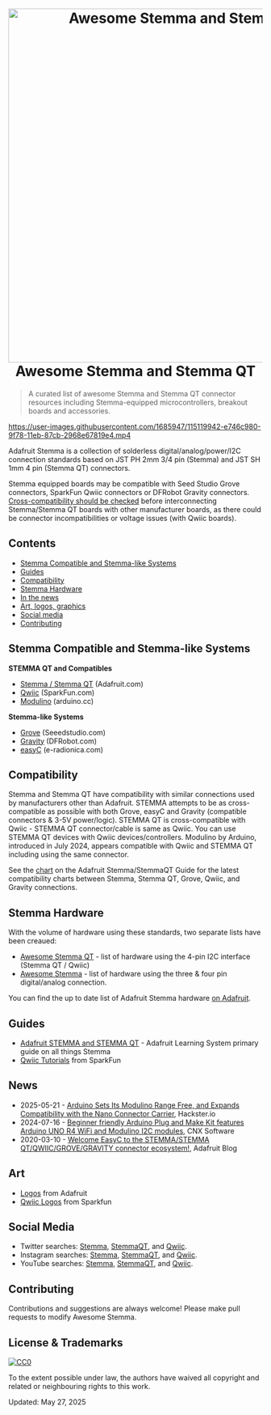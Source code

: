 <h1 align="center">
  <img width="700" src="https://github.com/adafruit/awesome-stemma/blob/master/graphics/awesome-stemma.jpg" alt="Awesome Stemma and Stemma QT"><br>Awesome Stemma and Stemma QT
</h1>

> A curated list of awesome Stemma and Stemma QT connector resources including Stemma-equipped microcontrollers, breakout boards and accessories.


https://user-images.githubusercontent.com/1685947/115119942-e746c980-9f78-11eb-87cb-2968e67819e4.mp4


Adafruit Stemma is a collection of solderless digital/analog/power/I2C connection standards based on JST PH 2mm 3/4 pin (Stemma) and JST SH 1mm 4 pin (Stemma QT) connectors. 

Stemma equipped boards may be compatible with Seed Studio Grove connectors, SparkFun Qwiic connectors or DFRobot Gravity connectors. [Cross-compatibility should be checked](#compatibility) before interconnecting Stemma/Stemma QT boards with other manufacturer boards, as there could be connector incompatibilities or voltage issues (with Qwiic boards).

## Contents

- [Stemma Compatible and Stemma-like Systems](#Stemma-Compatible-and-Stemma-like-Systems)
- [Guides](#guides)
- [Compatibility](#compatability)
- [Stemma Hardware](#stemma-hardware)
- [In the news](#news)
- [Art, logos, graphics](#art)
- [Social media](#social)
- [Contributing](#contributing)

## Stemma Compatible and Stemma-like Systems

**STEMMA QT and Compatibles**

- [Stemma / Stemma QT](https://www.adafruit.com/category/1005) (Adafruit.com)
- [Qwiic](https://www.sparkfun.com/qwiic) (SparkFun.com)
- [Modulino](https://search.arduino.cc/search?q=modulino*&tab=store&storeLocation=usa) (arduino.cc)

**Stemma-like Systems**
- [Grove](https://www.seeedstudio.com/category/Grove-c-1003.html) (Seeedstudio.com)
- [Gravity](https://www.dfrobot.com/index.php?route=page/gravity) (DFRobot.com)
- [easyC](https://e-radionica.com/en/easyc-system.html) (e-radionica.com)

## Compatibility

Stemma and Stemma QT have compatibility with similar connections used by manufacturers other than Adafruit. STEMMA attempts to be as cross-compatible as possible with both Grove, easyC and Gravity (compatible connectors & 3-5V power/logic). STEMMA QT is cross-compatible with Qwiic - STEMMA QT connector/cable is same as Qwiic. You can use STEMMA QT devices with Qwiic devices/controllers. Modulino by Arduino, introduced in July 2024, appears compatible with Qwiic and STEMMA QT including using the same connector.

See the [chart](https://learn.adafruit.com/introducing-adafruit-stemma-qt/stemma-qt-comparison) on the Adafruit Stemma/StemmaQT Guide for the latest compatibility charts between Stemma, Stemma QT, Grove, Qwiic, and Gravity connections.

## Stemma Hardware

With the volume of hardware using these standards, two separate lists have been creaued:

* [Awesome Stemma QT](./awesome-stemma-qt.md) - list of hardware using the 4-pin I2C interface (Stemma QT / Qwiic)
* [Awesome Stemma](./awesome-stemma.md) - list of hardware using the three & four pin digital/analog connection.

You can find the up to date list of Adafruit Stemma hardware [on Adafruit](https://www.adafruit.com/category/1005).

## Guides

- [Adafruit STEMMA and STEMMA QT](https://learn.adafruit.com/introducing-adafruit-stemma-qt) - Adafruit Learning System primary guide on all things Stemma
- [Qwiic Tutorials](https://learn.sparkfun.com/tutorials/tags/qwiic) from SparkFun

## News

- 2025-05-21 - [Arduino Sets Its Modulino Range Free, and Expands Compatibility with the Nano Connector Carrier](https://www.hackster.io/news/arduino-sets-its-modulino-range-free-and-expands-compatibility-with-the-nano-connector-carrier-d4fdeeb7c794), Hackster.io
- 2024-07-16 - [Beginner friendly Arduino Plug and Make Kit features Arduino UNO R4 WiFi and Modulino I2C modules](https://www.cnx-software.com/2024/07/12/beginner-friendly-arduino-plug-and-make-kit-features-arduino-uno-r4-wifi-and-modulino-i2c-modules/), CNX Software
- 2020-03-10 - [Welcome EasyC to the STEMMA/STEMMA QT/QWIIC/GROVE/GRAVITY connector ecosystem!](https://blog.adafruit.com/2020/03/01/welcome-easyc-to-the-stemma-stemma-qt-qwiic-grove-gravity-connector-ecosystem-sparkfun-seeedstudio-dfrobotcn-arduino-qwiic-grove-gravity-stemma-stemmaqt-easyc/), Adafruit Blog

## Art

- [Logos](https://www.dropbox.com/sh/7r8udc4s4pvwsno/AABL-BkGBWIufJwX5uKvxTNla?dl=0) from Adafruit
- [Qwiic Logos](https://cdn.sparkfun.com/assets/custom_pages/3/3/4/Qwiic-Registered-Logo.zip) from Sparkfun

## Social Media

- Twitter searches: [Stemma](https://twitter.com/search?q=stemma&src=typed_query&f=live), [StemmaQT](https://twitter.com/search?q=stemmaqt&src=typed_query&f=live), and [Qwiic](https://twitter.com/search?q=qwiic&src=typed_query&f=live).
- Instagram searches: [Stemma](https://www.instagram.com/explore/tags/stemma/), [StemmaQT](https://www.instagram.com/explore/tags/stemmaqt/), and [Qwiic](https://www.instagram.com/explore/tags/qwiic/).
- YouTube searches: 
[Stemma](https://www.youtube.com/results?search_query=%23stemma&sp=CAI%253D), [StemmaQT](https://www.youtube.com/results?search_query=%23stemmaqt), and [Qwiic](https://www.youtube.com/results?search_query=%23qwiic).
## Contributing

Contributions and suggestions are always welcome! Please make pull requests to modify Awesome Stemma.

## License & Trademarks

[![CC0](http://mirrors.creativecommons.org/presskit/buttons/88x31/svg/cc-zero.svg)](https://creativecommons.org/publicdomain/zero/1.0/)

To the extent possible under law, the authors have waived all copyright and related or neighbouring rights to this work.

Updated: May 27, 2025

